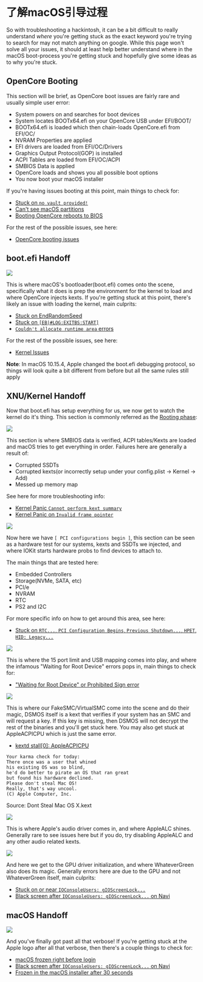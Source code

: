 # 了解macOS引导过程

So with troubleshooting a hackintosh, it can be a bit difficult to really understand *where* you're getting stuck as the exact keyword you're trying to search for may not match anything on google. While this page won't solve all your issues, it should at least help better understand where in the macOS boot-process you're getting stuck and hopefully give some ideas as to why you're stuck.

## OpenCore Booting

This section will be brief, as OpenCore boot issues are fairly rare and usually simple user error:

* System powers on and searches for boot devices
* System locates BOOTx64.efi on your OpenCore USB under EFI/BOOT/
* BOOTx64.efi is loaded which then chain-loads OpenCore.efi from EFI/OC/
* NVRAM Properties are applied
* EFI drivers are loaded from EFI/OC/Drivers
* Graphics Output Protocol(GOP) is installed
* ACPI Tables are loaded from EFI/OC/ACPI
* SMBIOS Data is applied
* OpenCore loads and shows you all possible boot options
* You now boot your macOS installer

If you're having issues booting at this point, main things to check for:

* [Stuck on `no vault provided!`](./extended/opencore-issues.md#stuck-on-no-vault-provided)
* [Can't see macOS partitions](./extended/opencore-issues.md#can-t-see-macos-partitions)
* [Booting OpenCore reboots to BIOS](./extended/opencore-issues.md#booting-opencore-reboots-to-bios)

For the rest of the possible issues, see here:

* [OpenCore booting issues](./extended/opencore-issues.md)

## boot.efi Handoff

![](../images/troubleshooting/boot-md/1-boot-efi.png)

This is where macOS's bootloader(boot.efi) comes onto the scene, specifically what it does is prep the environment for the kernel to load and where OpenCore injects kexts. If you're getting stuck at this point, there's likely an issue with loading the kernel, main culprits:

* [Stuck on EndRandomSeed](./extended/kernel-issues.md#stuck-on-endrandomseed)
* [Stuck on `[EB|#LOG:EXITBS:START]`](./extended/kernel-issues.md#stuck-on-eb-log-exitbs-start)
* [`Couldn't allocate runtime area` errors](./extended/kernel-issues.md#couldn-t-allocate-runtime-area-errors)

For the rest of the possible issues, see here:

* [Kernel Issues](./extended/kernel-issues.md)

**Note**: In macOS 10.15.4, Apple changed the boot.efi debugging protocol, so things will look quite a bit different from before but all the same rules still apply

## XNU/Kernel Handoff

Now that boot.efi has setup everything for us, we now get to watch the kernel do it's thing. This section is commonly referred as the [Rooting phase](https://developer.apple.com/library/archive/documentation/Darwin/Conceptual/KernelProgramming/booting/booting.html):

![](../images/troubleshooting/boot-md/2-kernel-start.png)

This section is where SMBIOS data is verified, ACPI tables/Kexts are loaded and macOS tries to get everything in order. Failures here are generally a result of:

* Corrupted SSDTs
* Corrupted kexts(or incorrectly setup under your config.plist -> Kernel -> Add)
* Messed up memory map

See here for more troubleshooting info:

* [Kernel Panic `Cannot perform kext summary`](./extended/kernel-issues.md#kernel-panic-cannot-perform-kext-summary)
* [Kernel Panic on `Invalid frame pointer`](./extended/kernel-issues.md#kernel-panic-on-invalid-frame-pointer)

![](../images/troubleshooting/boot-md/5-apfs-module.png)

Now here we have `[ PCI configurations begin ]`, this section can be seen as a hardware test for our systems, kexts and SSDTs we injected, and where IOKit starts hardware probs to find devices to attach to.

The main things that are tested here:

* Embedded Controllers
* Storage(NVMe, SATA, etc)
* PCI/e
* NVRAM
* RTC
* PS2 and I2C

For more specific info on how to get around this area, see here:

* [Stuck on `RTC...`, `PCI Configuration Begins`, `Previous Shutdown...`, `HPET`, `HID: Legacy...`](./extended/kernel-issues.md#stuck-on-rtc-pci-configuration-begins-previous-shutdown-hpet-hid-legacy)

![](../images/troubleshooting/boot-md/6-USB-setup.png)

This is where the 15 port limit and USB mapping comes into play, and where the infamous "Waiting for Root Device" errors pops in, main things to check for:

* ["Waiting for Root Device" or Prohibited Sign error](./extended/kernel-issues.md#waiting-for-root-device-or-prohibited-sign-error)

![](../images/troubleshooting/boot-md/8-dsmos-arrived.png)

This is where our FakeSMC/VirtualSMC come into the scene and do their magic, DSMOS itself is a kext that verifies if your system has an SMC and will request a key. If this key is missing, then DSMOS will not decrypt the rest of the binaries and you'll get stuck here. You may also get stuck at AppleACPICPU which is just the same error.

* [kextd stall[0]: AppleACPICPU](./extended/kernel-issues.md#kextd-stall-0-appleacpicpu)

```
Your karma check for today:
There once was a user that whined
his existing OS was so blind,
he'd do better to pirate an OS that ran great
but found his hardware declined.
Please don't steal Mac OS!
Really, that's way uncool.
(C) Apple Computer, Inc.
```

Source: Dont Steal Mac OS X.kext

![](../images/troubleshooting/boot-md/9-audio.png)

This is where Apple's audio driver comes in, and where AppleALC shines. Generally rare to see issues here but if you do, try disabling AppleALC and any other audio related kexts.

![](../images/troubleshooting/boot-md/10-GPU.png)

And here we get to the GPU driver initialization, and where WhateverGreen also does its magic. Generally errors here are due to the GPU and not WhateverGreen itself, main culprits:

* [Stuck on or near `IOConsoleUsers: gIOScreenLock...`](./extended/kernel-issues.md#stuck-on-or-near-ioconsoleusers-gioscreenlock-giolockstate-3)
* [Black screen after `IOConsoleUsers: gIOScreenLock...` on Navi](./extended/kernel-issues.md#black-screen-after-ioconsoleusers-gioscreenlock-on-navi)

## macOS Handoff

![](../images/troubleshooting/boot-md/11-boot.png)

And you've finally got past all that verbose! If you're getting stuck at the Apple logo after all that verbose, then there's a couple things to check for:

* [macOS frozen right before login](./extended/kernel-issues.md#macos-frozen-right-before-login)
* [Black screen after `IOConsoleUsers: gIOScreenLock...` on Navi](./extended/kernel-issues.md#black-screen-after-ioconsoleusers-gioscreenlock-on-navi)
* [Frozen in the macOS installer after 30 seconds](./extended/userspace-issues.md#frozen-in-the-macos-installer-after-30-seconds)
